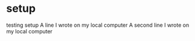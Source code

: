 # setup
testing setup
A line I wrote on my local computer
A second line I wrote on my local computer
